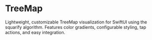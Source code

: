 # TreeMap
Lightweight, customizable TreeMap visualization for SwiftUI using the squarify algorithm. Features color gradients, configurable styling, tap actions, and easy integration.
